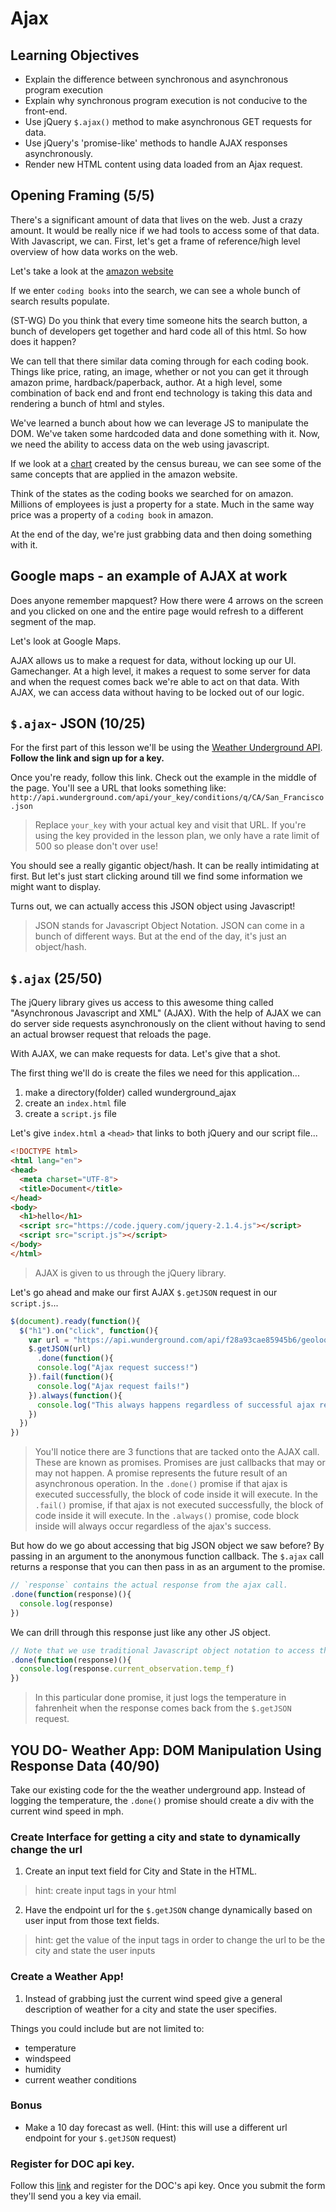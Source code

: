 # Ajax

## Learning Objectives
- Explain the difference between synchronous and asynchronous program execution
- Explain why synchronous program execution is not conducive to the front-end.
- Use jQuery `$.ajax()` method to make asynchronous GET requests for data.
- Use jQuery's 'promise-like' methods to handle AJAX responses asynchronously.
- Render new HTML content using data loaded from an Ajax request.

## Opening Framing (5/5)
There's a significant amount of data that lives on the web. Just a crazy amount. It would be really nice if we had tools to access some of that data. With Javascript, we can. First, let's get a frame of reference/high level overview of how data works on the web.

Let's take a look at the [amazon website](http://www.amazon.com/)

If we enter `coding books` into the search, we can see a whole bunch of search results populate.

(ST-WG) Do you think that every time someone hits the search button, a bunch of developers get together and hard code all of this html. So how does it happen?

We can tell that there similar data coming through for each coding book. Things like price, rating, an image, whether or not you can get it through amazon prime, hardback/paperback, author. At a high level, some combination of back end and front end technology is taking this data and rendering a bunch of html and styles.

We've learned a bunch about how we can leverage JS to manipulate the DOM. We've taken some hardcoded data and done something with it. Now, we need the ability to access data on the web using javascript.

If we look at a [chart](https://www.census.gov/data/visualizations/2015/comm/cb15-15_manufacturing_employees.html) created by the census bureau, we can see some of the same concepts that are applied in the amazon website.

Think of the states as the coding books we searched for on amazon. Millions of employees is just a property for a state. Much in the same way price was a property of a `coding book` in amazon.

At the end of the day, we're just grabbing data and then doing something with it.

## Google maps - an example of AJAX at work
Does anyone remember mapquest? How there were 4 arrows on the screen and you clicked on one and the entire page would refresh to a different segment of the map.

Let's look at Google Maps.

AJAX allows us to make a request for data, without locking up our UI. Gamechanger. At a high level, it makes a request to some server for data and when the request comes back we're able to act on that data. With AJAX, we can access data without having to be locked out of our logic.

## `$.ajax`- JSON (10/25)

For the first part of this lesson we'll be using the [Weather Underground API](http://www.wunderground.com/weather/api/d/docs). **Follow the link and sign up for a key.**

Once you're ready, follow this link. Check out the example in the middle of the page. You'll see a URL   that looks something like: `http://api.wunderground.com/api/your_key/conditions/q/CA/San_Francisco.json`
> Replace `your_key` with your actual key and visit that URL.
> If you're using the key provided in the lesson plan, we only have a rate limit of 500 so please don't over use!

You should see a really gigantic object/hash. It can be really intimidating at first. But let's just start clicking around till we find some information we might want to display.

Turns out, we can actually access this JSON object using Javascript!
> JSON stands for Javascript Object Notation. JSON can come in a bunch of different ways. But at the end of the day, it's just an object/hash.

## `$.ajax` (25/50)
The jQuery library gives us access to this awesome thing called "Asynchronous Javascript and XML" (AJAX). With the help of AJAX we can do server side requests asynchronously on the client without having to send an actual browser request that reloads the page.

With AJAX, we can make requests for data. Let's give that a shot.  

The first thing we'll do is create the files we need for this application...  

1. make a directory(folder) called wunderground_ajax
2. create an `index.html` file
3. create a `script.js` file

Let's give `index.html` a `<head>` that links to both jQuery and our script file...  

```html
<!DOCTYPE html>
<html lang="en">
<head>
  <meta charset="UTF-8">
  <title>Document</title>
</head>
<body>
  <h1>hello</h1>
  <script src="https://code.jquery.com/jquery-2.1.4.js"></script>
  <script src="script.js"></script>
</body>
</html>
```
> AJAX is given to us through the jQuery library.

Let's go ahead and make our first AJAX `$.getJSON` request in our `script.js`...

```js
$(document).ready(function(){
  $("h1").on("click", function(){
    var url = "https://api.wunderground.com/api/f28a93cae85945b6/geolookup/conditions/q/va/midlothian.json"
    $.getJSON(url)
      .done(function(){
      console.log("Ajax request success!")
    }).fail(function(){
      console.log("Ajax request fails!")
    }).always(function(){
      console.log("This always happens regardless of successful ajax request or not.")
    })
  })
})
```

> You'll notice there are 3 functions that are tacked onto the AJAX call. These are known as promises. Promises are just callbacks that may or may not happen. A promise represents the future result of an asynchronous operation. In the `.done()` promise if that ajax is executed successfully, the block of code inside it will execute. In the `.fail()` promise, if that ajax is not executed successfully, the block of code inside it will execute. In the `.always()` promise, code block inside will always occur regardless of the ajax's success.

But how do we go about accessing that big JSON object we saw before? By passing in an argument to the anonymous function callback. The `$.ajax` call returns a response that you can then pass in as an argument to the promise.

```js
// `response` contains the actual response from the ajax call.
.done(function(response)(){
  console.log(response)
})
```

We can drill through this response just like any other JS object.

```js
// Note that we use traditional Javascript object notation to access the response.
.done(function(response)(){
  console.log(response.current_observation.temp_f)
})
```

> In this particular done promise, it just logs the temperature in fahrenheit when the response comes back from the `$.getJSON` request.

## YOU DO- Weather App: DOM Manipulation Using Response Data (40/90)

Take our existing code for the the weather underground app. Instead of logging the temperature, the `.done()` promise should create a div with the current wind speed in mph.  

### Create Interface for getting a city and state to dynamically change the url

1. Create an input text field for City and State in the HTML.  

> hint: create input tags in your html

2. Have the endpoint url for the `$.getJSON` change dynamically based on user input from those text fields.   

> hint: get the value of the input tags in order to change the url to be the city and state the user inputs

### Create a Weather App!
1. Instead of grabbing just the current wind speed give a general description of weather for a city and state the user specifies.

Things you could include but are not limited to:
- temperature
- windspeed
- humidity
- current weather conditions

### Bonus
- Make a 10 day forecast as well. (Hint: this will use a different url endpoint for your `$.getJSON` request)

### Register for DOC api key.

Follow this [link](https://www.commerce.gov/page/api-documentation-commercegov#api_key) and register for the DOC's api key. Once you submit the form they'll send you a key via email.
